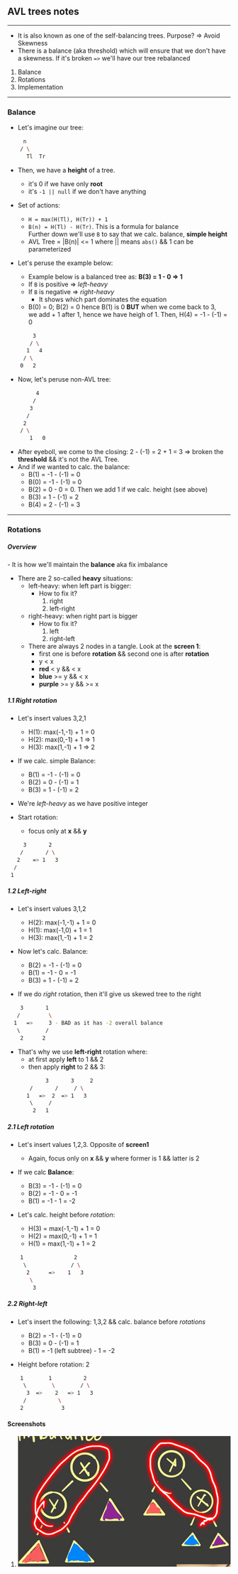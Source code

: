 <h2>AVL trees notes</h2>
<hr>

- It is also known as one of the self-balancing trees. Purpose? => Avoid Skewness
- There is a balance (aka threshold) which will ensure that we don't have a skewness. If it's broken `=>` we'll have our tree rebalanced

<ol>
	<li>Balance</li>
	<li>Rotations</li>
	<li>Implementation</li>
</ol>

<hr>
<h3>Balance</h4>


- Let's imagine our tree:
```bash
	 n
	/ \
      Tl  Tr
```
- Then, we have a <b>height</b> of a tree.
	+ it's 0 if we have only **root**
	+ it's `-1 || null` if we don't have anything

- Set of actions:
	+ `H = max(H(Tl), H(Tr)) + 1`
	+ `B(n) = H(Tl) - H(Tr)`. This is a formula for balance<br>
		Further down we'll use `B` to say that we calc. balance, <b>simple height</b>
	+ AVL Tree = |B(n)| <= 1 where || means `abs()` && 1 can be parameterized

- Let's peruse the example below:
	+ Example below is a balanced tree as: **B(3) = 1 - 0 => 1**
	+ If `B` is positive => <i>left-heavy</i>
	+ If `B` is negative => <i>right-heavy</i>
		* It shows which part dominates the equation
	+ B(0) = 0; B(2) = 0 hence B(1) is 0 **BUT** when we come back to 3,<br>
		we add + 1 after 1, hence we have heigh of 1. Then, H(4) = -1 - (-1) = 0

```bash
	    3
	   / \
	  1   4
	 / \
	0   2
```

- Now, let's peruse non-AVL tree:
```bash
	     4
	    /
	   3
	  /
	 2
	/ \
       1   0
```

- After eyeboll, we come to the closing: 2 - (-1) = 2 + 1 = 3 => broken the **threshold** && it's not the AVL Tree.
- And if we wanted to calc. the balance:
	+ B(1) = -1 - (-1) = 0
	+ B(0) = -1 - (-1) = 0
	+ B(2) = 0 - 0 = 0. Then we add 1 if we calc. height (see above)
	+ B(3) = 1 - (-1) = 2
	+ B(4) = 2 - (-1) = 3

<hr>
<h3>Rotations</h4>

<h5>Overview</h5>
- It is how we'll maintain the <b>balance</b> aka fix imbalance

- There are 2 so-called **heavy** situations:
	* left-heavy: when left part is bigger:
		* How to fix it?
			<ol>
				<li>right</li>
				<li>left-right</li>
			</ol>
	* right-heavy: when right part is bigger
		* How to fix it?
			<ol>
				<li>left</li>
				<li>right-left</li>
			</ol>
	* There are always 2 nodes in a tangle. Look at the **screen 1**:
		+ first one is before **rotation** && second one is after **rotation**
		+ y < x
		+ **red** < y && < x
		+ **blue** >= y && < x
		+ **purple** >= y && >= x

<h5>1.1 Right rotation</h5>

- Let's insert values 3,2,1
	+ H(1): max(-1,-1) + 1 = 0
	+ H(2): max(0,-1) + 1 => 1
	+ H(3): max(1,-1) + 1 => 2
- If we calc. simple Balance:
	+ B(1) = -1 - (-1) = 0
	+ B(2) = 0 - (-1) = 1
	+ B(3) = 1 - (-1) = 2

- We're <i>left-heavy</i> as we have positive integer
- Start rotation:
	+ focus only at **x** && **y**
```bash
     3       2
    /	    / \
   2    => 1   3
  /
 1
```

<h5>1.2 Left-right</h5>

- Let's insert values 3,1,2
	+ H(2): max(-1,-1) + 1 = 0
	+ H(1): max(-1,0) + 1 = 1
	+ H(3): max(1,-1) + 1 = 2

- Now let's calc. Balance:
	+ B(2) = -1 - (-1) = 0
	+ B(1) = -1 - 0 = -1
	+ B(3) = 1 - (-1) = 2

- If we do <i>right</i> rotation, then it'll give us skewed tree to the right

```bash
    3       1
   / 	     \
  1   =>     3 - BAD as it has -2 overall balance
   \	    /
    2	   2
```

- That's why we use **left-right** rotation where:
	+ at first apply **left** to 1 && 2
	+ then apply **right** to 2 && 3:

```bash
            3       3     2
	   /       /     / \
	  1   =>  2  => 1   3 
	   \     /
	    2   1
```

<h5>2.1 Left rotation</h5>

- Let's insert values 1,2,3. Opposite of **screen1**
	+ Again, focus only on **x** && **y** where former is 1 && latter is 2

- If we calc **Balance**:
	+ B(3) = -1 - (-1) = 0
	+ B(2) = -1 - 0 = -1
	+ B(1) = -1 - 1 = -2

- Let's calc. height before <i>rotation</i>:
	+ H(3) = max(-1,-1) + 1 = 0
	+ H(2) = max(0,-1) + 1 = 1
	+ H(1) = max(1,-1) + 1 = 2

```bash
	1                2
	 \              / \
	  2      =>    1   3
	   \
	    3
```

<h5>2.2 Right-left</h5>

- Let's insert the following: 1,3,2 && calc. balance before <i>rotations</i>
	+ B(2) = -1 - (-1) = 0
	+ B(3) = 0 - (-1) = 1
	+ B(1) = -1 (left subtree) - 1 = -2

- Height before rotation: 2

```bash
	1        1          2  
	 \        \        / \
	  3  =>    2   => 1   3
	 /          \
	2            3
```

<h4>Screenshots</h4>

1. ![Alt text](img/first_screen.jpg?raw=true)
